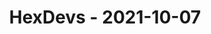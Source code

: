 ---
layout: post
title: HexDevs - 2021-10-07
datetime: '2021-10-07T14:00:00-07:00'
name: HexDevs
external_url: https://meetingplace.io/hexdevs/events/6327
online_event: true
year_month: 2021-10
---